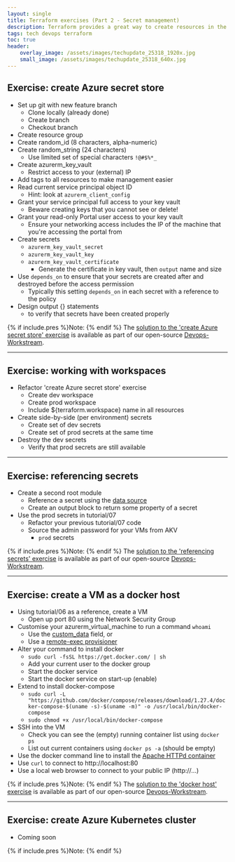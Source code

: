 ```yaml
---
layout: single
title: Terraform exercises (Part 2 - Secret management)
description: Terraform provides a great way to create resources in the cloud using infrastructure-as-code.  Just ensure you grant yourself permission to delete the things you create!
tags: tech devops terraform
toc: true
header:
    overlay_image: /assets/images/techupdate_25318_1920x.jpg
    small_image: /assets/images/techupdate_25318_640x.jpg
---
```


## Exercise: create Azure secret store
* Set up git with new feature branch
    * Clone locally (already done)
    * Create branch
    * Checkout branch
* Create resource group
* Create random_id (8 characters, alpha-numeric)
* Create random_string (24 characters)
    * Use limited set of special characters `!@#$%*_`
* Create azurerm_key_vault
    * Restrict access to your (external) IP
* Add tags to all resources to make management easier
* Read current service principal object ID
    * Hint: look at `azurerm_client_config`
* Grant your service principal full access to your key vault
    * Beware creating keys that you cannot see or delete!
* Grant your read-only Portal user access to your key vault
    * Ensure your networking access includes the IP of the machine that you're accessing the portal from
* Create secrets
    * `azurerm_key_vault_secret`
    * `azurerm_key_vault_key`
    * `azurerm_key_vault_certificate`
        * Generate the certificate in key vault, then `output` name and size
* Use `depends_on` to ensure that your secrets are created after and destroyed before the access permission
    * Typically this setting `depends_on` in each secret with a reference to the policy
* Design output {} statements
    * to verify that secrets have been created properly

{% if include.pres %}Note: {% endif %}
The [solution to the 'create Azure secret store' exercise](https://github.com/lightenna/devops-workstream/tree/master/terraform/tutorial/08-azure-secrets) is available as part of our open-source [Devops-Workstream](https://github.com/lightenna/devops-workstream/).

---

## Exercise: working with workspaces
* Refactor 'create Azure secret store' exercise
    * Create dev workspace
    * Create prod workspace
    * Include ${terraform.workspace} name in all resources
* Create side-by-side (per environment) secrets
    * Create set of dev secrets
    * Create set of prod secrets at the same time
* Destroy the dev secrets
    * Verify that prod secrets are still available

---

## Exercise: referencing secrets
* Create a second root module
    * Reference a secret using the [data source](https://www.terraform.io/docs/providers/azurerm/d/key_vault_secret.html)
    * Create an output block to return some property of a secret
* Use the prod secrets in tutorial/07
    * Refactor your previous tutorial/07 code
    * Source the admin password for your VMs from AKV
        * `prod` secrets

{% if include.pres %}Note: {% endif %}
The [solution to the 'referencing secrets' exercise](https://github.com/lightenna/devops-workstream/tree/master/terraform/tutorial/09-referencing-secrets) is available as part of our open-source [Devops-Workstream](https://github.com/lightenna/devops-workstream/).

---

## Exercise: create a VM as a docker host
* Using tutorial/06 as a reference, create a VM
    * Open up port 80 using the Network Security Group
* Customise your azurerm_virtual_machine to run a command `whoami`
    * Use the [custom_data](https://www.terraform.io/docs/providers/azurerm/r/virtual_machine.html#custom_data) field, or
    * Use a [remote-exec provisioner](https://www.terraform.io/docs/provisioners/remote-exec.html)
* Alter your command to install docker
    * `sudo curl -fsSL https://get.docker.com/ | sh`
    * Add your current user to the docker group
    * Start the docker service
    * Start the docker service on start-up (enable)
* Extend to install docker-compose
    * `sudo curl -L "https://github.com/docker/compose/releases/download/1.27.4/docker-compose-$(uname -s)-$(uname -m)" -o /usr/local/bin/docker-compose`
    * `sudo chmod +x /usr/local/bin/docker-compose`
* SSH into the VM
    * Check you can see the (empty) running container list using `docker ps`
    * List out current containers using `docker ps -a` (should be empty)
* Use the docker command line to install the [Apache HTTPd container](https://hub.docker.com/_/httpd)
* Use `curl` to connect to http://localhost:80
* Use a local web browser to connect to your public IP (http://...)

{% if include.pres %}Note: {% endif %}
The [solution to the 'docker host' exercise](https://github.com/lightenna/devops-workstream/tree/master/terraform/tutorial/10-docker-host) is available as part of our open-source [Devops-Workstream](https://github.com/lightenna/devops-workstream/).

---

## Exercise: create Azure Kubernetes cluster
* Coming soon

{% if include.pres %}Note: {% endif %}
